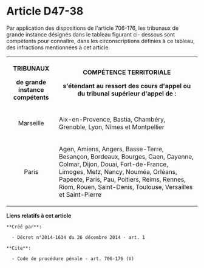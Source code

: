 # Article D47-38

Par application des dispositions de l'article 706-176, les tribunaux de grande instance désignés dans le tableau figurant ci-
dessous sont compétents pour connaître, dans les circonscriptions définies à ce tableau, des infractions mentionnées à cet
article. 

<table>
  <tbody>
    <tr>
      <th>

TRIBUNAUX 

de grande instance compétents 

</th>
      <th>

COMPÉTENCE TERRITORIALE 

s'étendant au ressort des cours d'appel ou du tribunal supérieur d'appel de : 

</th>
    </tr>
    <tr>
      <td valign="middle" align="center">

Marseille 

</td>
      <td>

Aix-en-Provence, Bastia, Chambéry, Grenoble, Lyon, Nîmes et Montpellier 

</td>
    </tr>
    <tr>
      <td valign="middle" align="center">

Paris 

</td>
      <td>

Agen, Amiens, Angers, Basse-Terre, Besançon, Bordeaux, Bourges, Caen, Cayenne, Colmar, Dijon, Douai, Fort-de-France, Limoges,
Metz, Nancy, Nouméa, Orléans, Papeete, Paris, Pau, Poitiers, Reims, Rennes, Riom, Rouen, Saint-Denis, Toulouse, Versailles et
Saint-Pierre

</td>
    </tr>
  </tbody>
</table>

**Liens relatifs à cet article**

	**Créé par**:

	  - Décret n°2014-1634 du 26 décembre 2014 - art. 1

	**Cite**:

	  - Code de procédure pénale - art. 706-176 (V)
